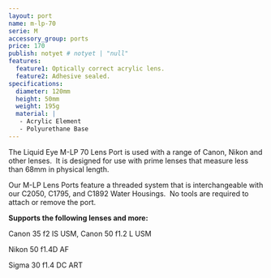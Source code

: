 ```yaml
---
layout: port
name: m-lp-70
serie: M
accessory_group: ports
price: 170
publish: notyet # notyet | "null"
features:
  feature1: Optically correct acrylic lens.
  feature2: Adhesive sealed.
specifications:
  diameter: 120mm
  height: 50mm
  weight: 195g
  material: |
   - Acrylic Element
   - Polyurethane Base
---
```

The Liquid Eye M-LP 70 Lens Port is used with a range of Canon, Nikon and other lenses.  It is designed for use with prime lenses that measure less than 68mm in physical length.

Our M-LP Lens Ports feature a threaded system that is interchangeable with our C2050, C1795, and C1892 Water Housings.  No tools are required to attach or remove the port.  

**Supports the following lenses and more:**

Canon	35 f2 IS USM, Canon	50 f1.2 L USM

Nikon	50 f1.4D AF

Sigma	30 f1.4 DC ART
